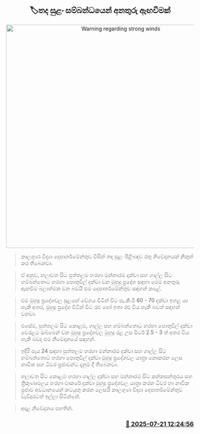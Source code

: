 <p align='center'><b><h2 align='center' title='Warning regarding strong winds'>🏷තද සුළං සම්බන්ධයෙන් අනතුරු ඇඟවීමක්</h2></b></p>
<p align='center'><img src='https://helakuru.sgp1.cdn.digitaloceanspaces.com/esana/images/lib/weather-warning[1].jpg' width='600' alt='Warning regarding strong winds'></p>

> කාලගුණ විද්‍යා දෙපාර්තමේන්තුව විසින් තද සුළං පිළිබඳව රතු නිවේදනයක් නිකුත් කර තිබෙනවා.

> ඒ අනුව, හලාවත සිට පුත්තලම හරහා මන්නාරම දක්වා සහ ගාල්ල සිට හම්බන්තොට හරහා පොතුවිල් දක්වා වන මුහුදු ප්‍රදේශ සඳහා මෙම අනතුරු ඇඟවීම බලාත්මක වන බවයි එම දෙපාර්තමේන්තුව සඳහන් කළේ.

> එම මුහුදු ප්‍රදේශවල සුළඟේ වේගය විටින් විට පැ.කි.මී 60 - 70 දක්වා ඉහළ යා හැකි අතර, මුහුදු ප්‍රදේශ විටින් විට රළු හෝ ඉතා රළු විය හැකි බවත් සඳහන් වනවා.

> එසේම, පුත්තලම සිට කොළඹ, ගාල්ල සහ හම්බන්තොට හරහා පොතුවිල් දක්වා වෙරළට ඔබ්බෙන් වන මුහුදු ප්‍රදේශවල මුහුදු රළ උස මීටර් 2.5 - 3 ත් අතර විය හැකි බවද එම නිවේදනයේ සඳහන්.

> ඉදිරි පැය 24 සඳහා පුත්තලම හරහා මන්නාරම දක්වා සහ ගාල්ල සිට හම්බන්තොට හරහා පොතුවිල් දක්වා මුහුදු ප්‍රදේශවල යාත්‍රා නොකරන ලෙස නාවික සහ ධීවර ප්‍රජාවන්ට දැනුම් දී තිබෙනවා.

> හලාවත සිට කොළඹ හරහා ගාල්ල දක්වා සහ මන්නාරම සිට කන්කසන්තුරය සහ ත්‍රිකුණාමලය හරහා වාකරේ දක්වා මුහුදු ප්‍රදේශවල යාත්‍රා කරන ධීවර හා නාවික ප්‍රජාව අවධානයෙන් කටයුතු කරන ලෙසයි කාලගුණ විද්‍යා දෙපාර්තමේන්තුව වැඩිදුරටත් ඉල්ලා සිටින්නේ.

> අදාළ නිවේදනය පහතින්.



<h3 align='right'><a href='https://www.helakuru.lk/esana/p/112026/'>📅 2025-07-21 12:24:56</a></h3>

